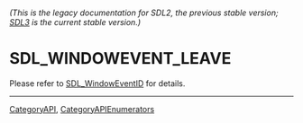 ###### (This is the legacy documentation for SDL2, the previous stable version; [SDL3](https://wiki.libsdl.org/SDL3/) is the current stable version.)
# SDL_WINDOWEVENT_LEAVE

Please refer to [SDL_WindowEventID](SDL_WindowEventID) for details.

----
[CategoryAPI](CategoryAPI), [CategoryAPIEnumerators](CategoryAPIEnumerators)

